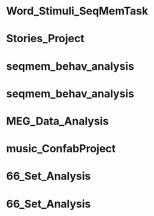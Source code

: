 # Word_Stimuli_SeqMemTask
# Stories_Project
# seqmem_behav_analysis
# seqmem_behav_analysis
# MEG_Data_Analysis
# music_ConfabProject
# 66_Set_Analysis
# 66_Set_Analysis
